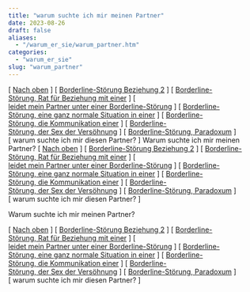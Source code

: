 ```yaml
---
title: "warum suchte ich mir meinen Partner"
date: 2023-08-26
draft: false
aliases:
  - "/warum_er_sie/warum_partner.htm"
categories:
  - "warum_er_sie"
slug: "warum_partner"
---
```


[ [Nach oben](../beziehung/beziehung.htm) ] [ [Borderline-Störung Beziehung 2](../beziehung/beziehung1/beziehung1.htm) ] [ [Borderline-Störung, Rat für Beziehung mit einer](../beziehung/grunds/grunds.htm) ] [ [leidet mein Partner unter einer Borderline-Störung](../beziehung/ratschl/rat.htm) ] [ [Borderline-Störung, eine ganz normale Situation in einer](../beziehung/situation1.htm) ] [ [Borderline-Störung, die Kommunikation einer](../beziehung/beziehung1/kommu.htm) ] [ [Borderline-Störung, der Sex der Versöhnung](../trennung/weinen_schmerz.htm) ] [ [Borderline-Störung, Paradoxum](../beziehung/paradoxbez/pardoxum.htm) ] [ warum suchte ich mir diesen Partner? ] Warum suchte ich mir meinen
Partner? [ [Nach oben](../beziehung/beziehung.htm) ] [ [Borderline-Störung Beziehung 2](../beziehung/beziehung1/beziehung1.htm) ] [ [Borderline-Störung, Rat für Beziehung mit einer](../beziehung/grunds/grunds.htm) ] [ [leidet mein Partner unter einer Borderline-Störung](../beziehung/ratschl/rat.htm) ] [ [Borderline-Störung, eine ganz normale Situation in einer](../beziehung/situation1.htm) ] [ [Borderline-Störung, die Kommunikation einer](../beziehung/beziehung1/kommu.htm) ] [ [Borderline-Störung, der Sex der Versöhnung](../trennung/weinen_schmerz.htm) ] [ [Borderline-Störung, Paradoxum](../beziehung/paradoxbez/pardoxum.htm) ] [ warum suchte ich mir diesen Partner? ]

Warum suchte ich mir meinen
Partner?

[ [Nach oben](../beziehung/beziehung.htm) ] [ [Borderline-Störung Beziehung 2](../beziehung/beziehung1/beziehung1.htm) ] [ [Borderline-Störung, Rat für Beziehung mit einer](../beziehung/grunds/grunds.htm) ] [ [leidet mein Partner unter einer Borderline-Störung](../beziehung/ratschl/rat.htm) ] [ [Borderline-Störung, eine ganz normale Situation in einer](../beziehung/situation1.htm) ] [ [Borderline-Störung, die Kommunikation einer](../beziehung/beziehung1/kommu.htm) ] [ [Borderline-Störung, der Sex der Versöhnung](../trennung/weinen_schmerz.htm) ] [ [Borderline-Störung, Paradoxum](../beziehung/paradoxbez/pardoxum.htm) ] [ warum suchte ich mir diesen Partner? ]
